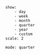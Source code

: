 ```journals-home
show:
	- day
	- week
	- month
	- quarter
	- year
	- custom
scale: 2
```

```calendar-timeline
mode: quarter
```


